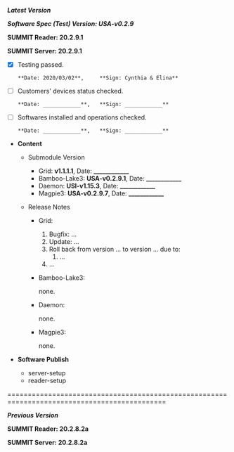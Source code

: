***Latest Version***

***Software Spec (Test) Version: USA-v0.2.9***

**SUMMIT Reader: 20.2.9.1**

**SUMMIT Server: 20.2.9.1**

* [x] Testing passed. 

      **Date: 2020/03/02**,     **Sign: Cynthia & Elina**

* [ ] Customers' devices status checked. 

      **Date: ____________**,   **Sign: ____________**

* [ ] Softwares installed and operations checked. 

      **Date: ____________**,   **Sign: ____________**

*  **Content**
    *  Submodule Version
        *  Grid: **v1.1.1.1**,          Date: **____________**
        *  Bamboo-Lake3: **USA-v0.2.9.1**,  Date: **____________**
        *  Daemon: **USI-v1.15.3**,        Date: **____________**
        *  Magpie3: **USA-v0.2.9.7**,       Date: **____________**

    *  Release Notes
        *  Grid:
            1.  Bugfix: ...
            2.  Update: ...
            3.  Roll back from version ... to version ... due to:
                1.  ...
            4.  ...

        * Bamboo-Lake3:
            
            none.

        *  Daemon:
        
            none.
            
        *  Magpie3:
        
            none.
        
* **Software Publish** 
    * server-setup
    * reader-setup

=============================================================================================

***Previous Version***

**SUMMIT Reader: 20.2.8.2a**

**SUMMIT Server: 20.2.8.2a**
